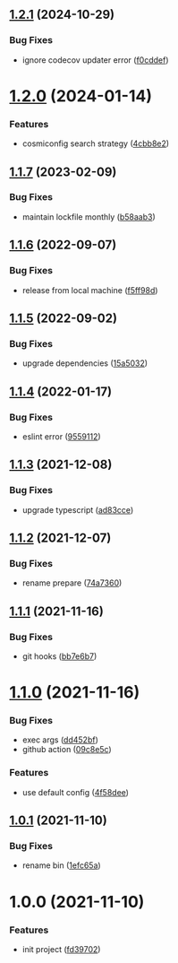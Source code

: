 ## [1.2.1](https://github.com/akijoey/devkit/compare/v1.2.0...v1.2.1) (2024-10-29)


### Bug Fixes

* ignore codecov updater error ([f0cddef](https://github.com/akijoey/devkit/commit/f0cddef7269ecb2dc3d85cc74cba2501cf4af496))

# [1.2.0](https://github.com/akijoey/devkit/compare/v1.1.7...v1.2.0) (2024-01-14)


### Features

* cosmiconfig search strategy ([4cbb8e2](https://github.com/akijoey/devkit/commit/4cbb8e2b964da955af20170d953278155797073f))

## [1.1.7](https://github.com/akijoey/devkit/compare/v1.1.6...v1.1.7) (2023-02-09)


### Bug Fixes

* maintain lockfile monthly ([b58aab3](https://github.com/akijoey/devkit/commit/b58aab322f0d0b2846001ec8847d9b68d5e05ff0))

## [1.1.6](https://github.com/akijoey/devkit/compare/v1.1.5...v1.1.6) (2022-09-07)


### Bug Fixes

* release from local machine ([f5ff98d](https://github.com/akijoey/devkit/commit/f5ff98d8d10e1f4dd08df5eebecb4bc8eaf5a8f6))

## [1.1.5](https://github.com/akijoey/devkit/compare/v1.1.4...v1.1.5) (2022-09-02)


### Bug Fixes

* upgrade dependencies ([15a5032](https://github.com/akijoey/devkit/commit/15a5032203c074513c5a11e215798d1b664d87e3))

## [1.1.4](https://github.com/akijoey/devkit/compare/v1.1.3...v1.1.4) (2022-01-17)


### Bug Fixes

* eslint error ([9559112](https://github.com/akijoey/devkit/commit/9559112c831d0aa1499e3afd36f9872a0493b9ed))

## [1.1.3](https://github.com/akijoey/devkit/compare/v1.1.2...v1.1.3) (2021-12-08)


### Bug Fixes

* upgrade typescript ([ad83cce](https://github.com/akijoey/devkit/commit/ad83ccebb854e063768f1bef24b216b2ad4285fd))

## [1.1.2](https://github.com/akijoey/devkit/compare/v1.1.1...v1.1.2) (2021-12-07)


### Bug Fixes

* rename prepare ([74a7360](https://github.com/akijoey/devkit/commit/74a7360694cff46ab44e5d02548b387b365e8108))

## [1.1.1](https://github.com/akijoey/devkit/compare/v1.1.0...v1.1.1) (2021-11-16)


### Bug Fixes

* git hooks ([bb7e6b7](https://github.com/akijoey/devkit/commit/bb7e6b7631b42a3d2ba8ad5106986ce214e5a2f4))

# [1.1.0](https://github.com/akijoey/devkit/compare/v1.0.1...v1.1.0) (2021-11-16)


### Bug Fixes

* exec args ([dd452bf](https://github.com/akijoey/devkit/commit/dd452bfe5bcb8038dcf8dcd333664310cb59822b))
* github action ([09c8e5c](https://github.com/akijoey/devkit/commit/09c8e5c6011aaf4e619eff55f98cc67b13b8a08d))


### Features

* use default config ([4f58dee](https://github.com/akijoey/devkit/commit/4f58deec2c45684f74beef0002f819f1b86f85a5))

## [1.0.1](https://github.com/akijoey/devkit/compare/v1.0.0...v1.0.1) (2021-11-10)


### Bug Fixes

* rename bin ([1efc65a](https://github.com/akijoey/devkit/commit/1efc65a85246bd6db8d7bc39f14e2897531a8704))

# 1.0.0 (2021-11-10)


### Features

* init project ([fd39702](https://github.com/akijoey/devkit/commit/fd39702026c8aa7eaa7869e92f39c2559ab79cd9))
